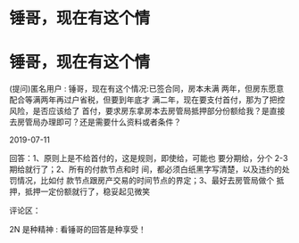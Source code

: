 # 锤哥，现在有这个情

# 锤哥，现在有这个情

(提问)匿名用户 : 锤哥，现在有这个情况:已签合同，房本未满 两年，但房东愿意配合等满两年再过户省税，但要到年底才 满二年，现在要支付首付，那为了把控风险，是否应该给了 首付，要求房东拿房本去房管局抵押部分份额给我？是直接 去房管局办理即可？还是需要什么资料或者条件？

2019-07-11

回答：1、原则上是不给首付的，这是规则，即使给，可能也 要分期给，分个 2-3 期给就行了；2、所有的付款节点和时 间，都必须白纸黑字写清楚，以及违约的处罚情况，比如付 款节点跟房产交易的时间节点的界定；3、最好去房管局做个 抵押，抵押一定份额就行了，稳妥起见微笑

评论区：

2N 是种精神 : 看锤哥的回答是种享受！